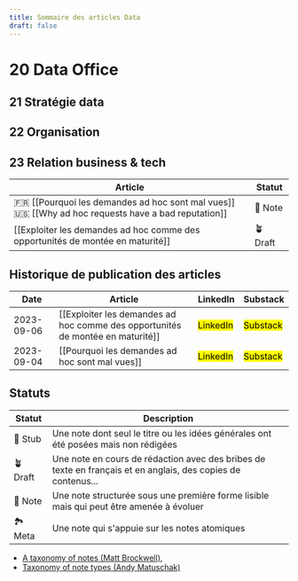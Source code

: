 ```yaml
---
title: Sommaire des articles Data
draft: false
---
```


# 20 Data Office
## 21 Stratégie data

## 22 Organisation

## 23 Relation business & tech

| Article | Statut |
|--------|---------|
| 🇫🇷 [[Pourquoi les demandes ad hoc sont mal vues]]<br>🇺🇸 [[Why ad hoc requests have a bad reputation]] | 🌲 Note |
| [[Exploiter les demandes ad hoc comme des opportunités de montée en maturité]] | 🪴 Draft |

## Historique de publication des articles

| Date | Article | LinkedIn | Substack |
|------|--------|----------|-----------|
| 2023-09-06 | [[Exploiter les demandes ad hoc comme des opportunités de montée en maturité]]| <mark>LinkedIn</mark> | <mark>Substack</mark> |
| 2023-09-04 | [[Pourquoi les demandes ad hoc sont mal vues]] | <mark>LinkedIn</mark> | <mark>Substack</mark> |
## Statuts

| Statut | Description |
|--------|-------------|
| 🌱 Stub | Une note dont seul le titre ou les idées générales ont été posées mais non rédigées |
| 🪴 Draft | Une note en cours de rédaction avec des bribes de texte en français et en anglais, des copies de contenus... | 
| 🌲 Note | Une note structurée sous une première forme lisible mais qui peut être amenée à évoluer |
| 🏞️ Meta | Une note qui s'appuie sur les notes atomiques 


* [A taxonomy of notes (Matt Brockwell)](https://medium.com/@mattbrockwell/a-taxonomy-of-notes-c6fc77aac311), 
* [Taxonomy of note types (Andy Matuschak)](https://notes.andymatuschak.org/Taxonomy_of_note_types)